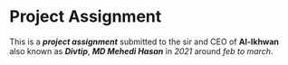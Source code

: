 # Project Assignment
This is a ***project assignment*** submitted to the sir and CEO of **Al-Ikhwan** also known as **_Divtip_**, ***MD Mehedi Hasan*** in _2021_ around _feb to march_.

